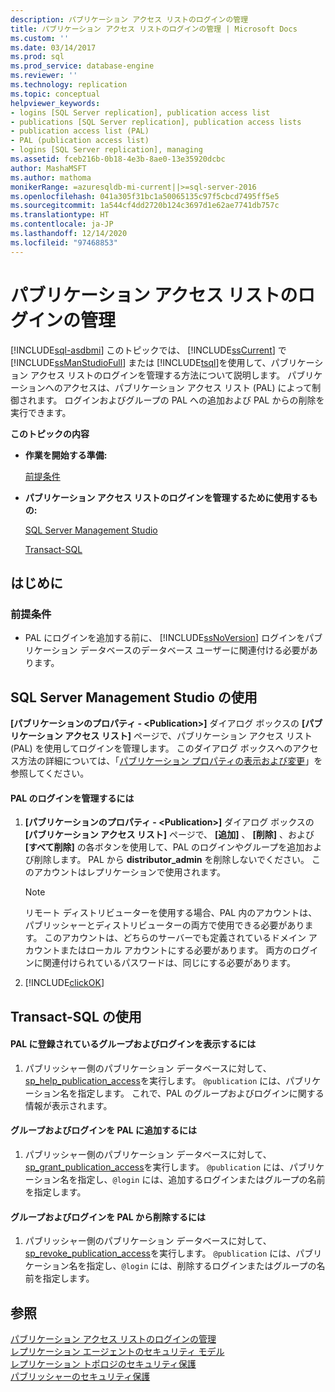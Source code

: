 ```yaml
---
description: パブリケーション アクセス リストのログインの管理
title: パブリケーション アクセス リストのログインの管理 | Microsoft Docs
ms.custom: ''
ms.date: 03/14/2017
ms.prod: sql
ms.prod_service: database-engine
ms.reviewer: ''
ms.technology: replication
ms.topic: conceptual
helpviewer_keywords:
- logins [SQL Server replication], publication access list
- publications [SQL Server replication], publication access lists
- publication access list (PAL)
- PAL (publication access list)
- logins [SQL Server replication], managing
ms.assetid: fceb216b-0b18-4e3b-8ae0-13e35920dcbc
author: MashaMSFT
ms.author: mathoma
monikerRange: =azuresqldb-mi-current||>=sql-server-2016
ms.openlocfilehash: 041a305f31bc1a50065135c97f5cbcd7495ff5e5
ms.sourcegitcommit: 1a544cf4dd2720b124c3697d1e62ae7741db757c
ms.translationtype: HT
ms.contentlocale: ja-JP
ms.lasthandoff: 12/14/2020
ms.locfileid: "97468853"
---
```

# <a name="manage-logins-in-the-publication-access-list"></a>パブリケーション アクセス リストのログインの管理
[!INCLUDE[sql-asdbmi](../../../includes/applies-to-version/sql-asdbmi.md)]
  このトピックでは、 [!INCLUDE[ssCurrent](../../../includes/sscurrent-md.md)] で [!INCLUDE[ssManStudioFull](../../../includes/ssmanstudiofull-md.md)] または [!INCLUDE[tsql](../../../includes/tsql-md.md)]を使用して、パブリケーション アクセス リストのログインを管理する方法について説明します。 パブリケーションへのアクセスは、パブリケーション アクセス リスト (PAL) によって制御されます。 ログインおよびグループの PAL への追加および PAL からの削除を実行できます。  
  
 **このトピックの内容**  
  
-   **作業を開始する準備:**  
  
     [前提条件](#Prerequisites)  
  
-   **パブリケーション アクセス リストのログインを管理するために使用するもの:**  
  
     [SQL Server Management Studio](#SSMSProcedure)  
  
     [Transact-SQL](#TsqlProcedure)  
  
##  <a name="before-you-begin"></a><a name="BeforeYouBegin"></a> はじめに  
  
###  <a name="prerequisites"></a><a name="Prerequisites"></a> 前提条件  
  
-   PAL にログインを追加する前に、 [!INCLUDE[ssNoVersion](../../../includes/ssnoversion-md.md)] ログインをパブリケーション データベースのデータベース ユーザーに関連付ける必要があります。  
  
##  <a name="using-sql-server-management-studio"></a><a name="SSMSProcedure"></a> SQL Server Management Studio の使用  
 **[パブリケーションのプロパティ - \<Publication>]** ダイアログ ボックスの **[パブリケーション アクセス リスト]** ページで、パブリケーション アクセス リスト (PAL) を使用してログインを管理します。 このダイアログ ボックスへのアクセス方法の詳細については、「[パブリケーション プロパティの表示および変更](../../../relational-databases/replication/publish/view-and-modify-publication-properties.md)」を参照してください。  
  
#### <a name="to-manage-logins-in-the-pal"></a>PAL のログインを管理するには  
  
1.  **[パブリケーションのプロパティ - \<Publication>]** ダイアログ ボックスの **[パブリケーション アクセス リスト]** ページで、 **[追加]** 、 **[削除]** 、および **[すべて削除]** の各ボタンを使用して、PAL のログインやグループを追加および削除します。 PAL から **distributor_admin** を削除しないでください。 このアカウントはレプリケーションで使用されます。  
  
    > [!NOTE]  
    >  リモート ディストリビューターを使用する場合、PAL 内のアカウントは、パブリッシャーとディストリビューターの両方で使用できる必要があります。 このアカウントは、どちらのサーバーでも定義されているドメイン アカウントまたはローカル アカウントにする必要があります。 両方のログインに関連付けられているパスワードは、同じにする必要があります。  
  
2.  [!INCLUDE[clickOK](../../../includes/clickok-md.md)]  
  
##  <a name="using-transact-sql"></a><a name="TsqlProcedure"></a> Transact-SQL の使用  
  
#### <a name="to-view-groups-and-logins-that-belong-to-the-pal"></a>PAL に登録されているグループおよびログインを表示するには  
  
1.  パブリッシャー側のパブリケーション データベースに対して、 [sp_help_publication_access](../../../relational-databases/system-stored-procedures/sp-help-publication-access-transact-sql.md)を実行します。 `@publication` には、パブリケーション名を指定します。 これで、PAL のグループおよびログインに関する情報が表示されます。  
  
#### <a name="to-add-groups-and-logins-to-the-pal"></a>グループおよびログインを PAL に追加するには  
  
1.  パブリッシャー側のパブリケーション データベースに対して、 [sp_grant_publication_access](../../../relational-databases/system-stored-procedures/sp-grant-publication-access-transact-sql.md)を実行します。 `@publication` には、パブリケーション名を指定し、`@login` には、追加するログインまたはグループの名前を指定します。  
  
#### <a name="to-remove-groups-and-logins-from-the-pal"></a>グループおよびログインを PAL から削除するには  
  
1.  パブリッシャー側のパブリケーション データベースに対して、 [sp_revoke_publication_access](../../../relational-databases/system-stored-procedures/sp-revoke-publication-access-transact-sql.md)を実行します。 `@publication` には、パブリケーション名を指定し、`@login` には、削除するログインまたはグループの名前を指定します。  
  
## <a name="see-also"></a>参照  
 [パブリケーション アクセス リストのログインの管理](../../../relational-databases/replication/security/manage-logins-in-the-publication-access-list.md)   
 [レプリケーション エージェントのセキュリティ モデル](../../../relational-databases/replication/security/replication-agent-security-model.md)   
 [レプリケーション トポロジのセキュリティ保護](../../../relational-databases/replication/security/view-and-modify-replication-security-settings.md)   
 [パブリッシャーのセキュリティ保護](../../../relational-databases/replication/security/secure-the-publisher.md)  
  
  
